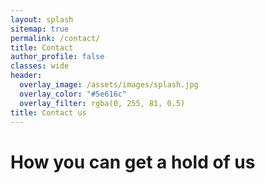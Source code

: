 ```yaml
---
layout: splash
sitemap: true
permalink: /contact/
title: Contact
author_profile: false
classes: wide
header:
  overlay_image: /assets/images/splash.jpg
  overlay_color: "#5e616c"
  overlay_filter: rgba(0, 255, 81, 0.5)
title: Contact us
---
```

# How you can get a hold of us
